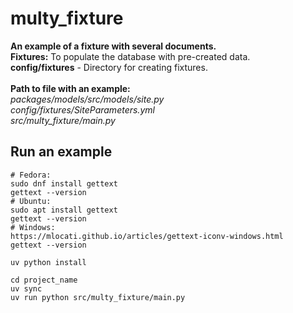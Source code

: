# multy_fixture

**An example of a fixture with several documents.**
<br>
**Fixtures:** To populate the database with pre-created data.
<br>
**config/fixtures** - Directory for creating fixtures.
<br>
<br>
**Path to file with an example:**
<br>
_packages/models/src/models/site.py_
<br>
_config/fixtures/SiteParameters.yml_
<br>
_src/multy_fixture/main.py_

## Run an example

```shell
# Fedora:
sudo dnf install gettext
gettext --version
# Ubuntu:
sudo apt install gettext
gettext --version
# Windows:
https://mlocati.github.io/articles/gettext-iconv-windows.html
gettext --version

uv python install

cd project_name
uv sync
uv run python src/multy_fixture/main.py
```
